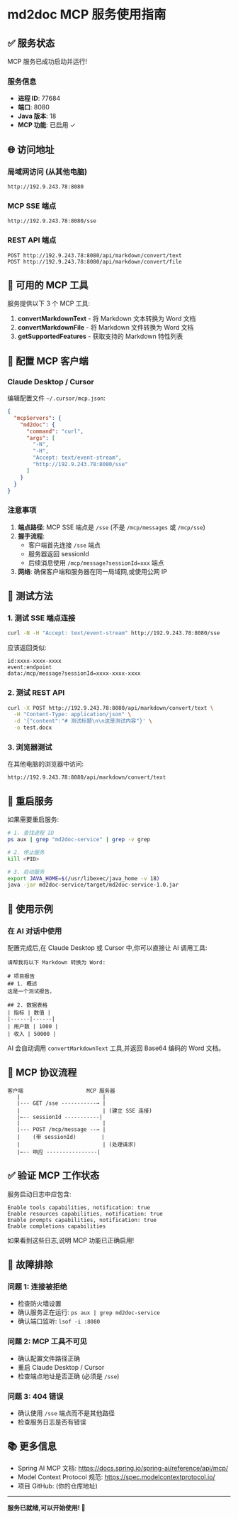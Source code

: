 # md2doc MCP 服务使用指南

## ✅ 服务状态

MCP 服务已成功启动并运行!

### 服务信息
- **进程 ID**: 77684
- **端口**: 8080
- **Java 版本**: 18
- **MCP 功能**: 已启用 ✓

## 🌐 访问地址

### 局域网访问 (从其他电脑)
```
http://192.9.243.78:8080
```

### MCP SSE 端点
```
http://192.9.243.78:8080/sse
```

### REST API 端点
```
POST http://192.9.243.78:8080/api/markdown/convert/text
POST http://192.9.243.78:8080/api/markdown/convert/file
```

## 🔧 可用的 MCP 工具

服务提供以下 3 个 MCP 工具:

1. **convertMarkdownText** - 将 Markdown 文本转换为 Word 文档
2. **convertMarkdownFile** - 将 Markdown 文件转换为 Word 文档
3. **getSupportedFeatures** - 获取支持的 Markdown 特性列表

## 📱 配置 MCP 客户端

### Claude Desktop / Cursor

编辑配置文件 `~/.cursor/mcp.json`:

```json
{
  "mcpServers": {
    "md2doc": {
      "command": "curl",
      "args": [
        "-N",
        "-H",
        "Accept: text/event-stream",
        "http://192.9.243.78:8080/sse"
      ]
    }
  }
}
```

### 注意事项

1. **端点路径**: MCP SSE 端点是 `/sse` (不是 `/mcp/messages` 或 `/mcp/sse`)
2. **握手流程**:
   - 客户端首先连接 `/sse` 端点
   - 服务器返回 sessionId
   - 后续消息使用 `/mcp/message?sessionId=xxx` 端点
3. **网络**: 确保客户端和服务器在同一局域网,或使用公网 IP

## 🧪 测试方法

### 1. 测试 SSE 端点连接
```bash
curl -N -H "Accept: text/event-stream" http://192.9.243.78:8080/sse
```

应该返回类似:
```
id:xxxx-xxxx-xxxx
event:endpoint
data:/mcp/message?sessionId=xxxx-xxxx-xxxx
```

### 2. 测试 REST API
```bash
curl -X POST http://192.9.243.78:8080/api/markdown/convert/text \
  -H "Content-Type: application/json" \
  -d '{"content":"# 测试标题\n\n这是测试内容"}' \
  -o test.docx
```

### 3. 浏览器测试
在其他电脑的浏览器中访问:
```
http://192.9.243.78:8080/api/markdown/convert/text
```

## 🔄 重启服务

如果需要重启服务:

```bash
# 1. 查找进程 ID
ps aux | grep "md2doc-service" | grep -v grep

# 2. 停止服务
kill <PID>

# 3. 启动服务
export JAVA_HOME=$(/usr/libexec/java_home -v 18)
java -jar md2doc-service/target/md2doc-service-1.0.jar
```

## 📝 使用示例

### 在 AI 对话中使用

配置完成后,在 Claude Desktop 或 Cursor 中,你可以直接让 AI 调用工具:

```
请帮我将以下 Markdown 转换为 Word:

# 项目报告
## 1. 概述
这是一个测试报告。

## 2. 数据表格
| 指标 | 数值 |
|------|------|
| 用户数 | 1000 |
| 收入 | 50000 |
```

AI 会自动调用 `convertMarkdownText` 工具,并返回 Base64 编码的 Word 文档。

## 🎯 MCP 协议流程

```
客户端                    MCP 服务器
   |                          |
   |--- GET /sse -----------→ |
   |                          | (建立 SSE 连接)
   |←-- sessionId -----------|
   |                          |
   |--- POST /mcp/message --→ |
   |    (带 sessionId)        |
   |                          | (处理请求)
   |←-- 响应 ----------------|
```

## ✅ 验证 MCP 工作状态

服务启动日志中应包含:
```
Enable tools capabilities, notification: true
Enable resources capabilities, notification: true
Enable prompts capabilities, notification: true
Enable completions capabilities
```

如果看到这些日志,说明 MCP 功能已正确启用!

## 🔧 故障排除

### 问题 1: 连接被拒绝
- 检查防火墙设置
- 确认服务正在运行: `ps aux | grep md2doc-service`
- 确认端口监听: `lsof -i :8080`

### 问题 2: MCP 工具不可见
- 确认配置文件路径正确
- 重启 Claude Desktop / Cursor
- 检查端点地址是否正确 (必须是 `/sse`)

### 问题 3: 404 错误
- 确认使用 `/sse` 端点而不是其他路径
- 检查服务日志是否有错误

## 📚 更多信息

- Spring AI MCP 文档: https://docs.spring.io/spring-ai/reference/api/mcp/
- Model Context Protocol 规范: https://spec.modelcontextprotocol.io/
- 项目 GitHub: (你的仓库地址)

---

**服务已就绪,可以开始使用! 🚀**
